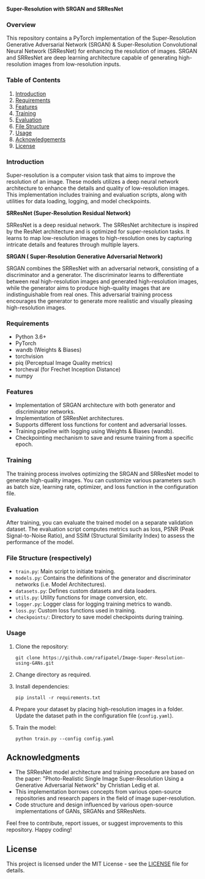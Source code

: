 **Super-Resolution with SRGAN and SRResNet**


### Overview

This repository contains a PyTorch implementation of the Super-Resolution Generative Adversarial Network (SRGAN) & Super-Resolution Convolutional Neural Network (SRResNet) for enhancing the resolution of images. SRGAN and SRResNet are deep learning architecture capable of generating high-resolution images from low-resolution inputs.

### Table of Contents
1. [Introduction](#introduction)
2. [Requirements](#requirements)
3. [Features](#features)
4. [Training](#training)
5. [Evaluation](#evaluation)
6. [ File Structure](#FileStructure)
7. [Usage](#usage)
8. [Acknowledgements](#Acknowledgements)
9. [License](#License)

### Introduction
Super-resolution is a computer vision task that aims to improve the resolution of an image. These models utilizes a deep neural network architecture to enhance the details and quality of low-resolution images. This implementation includes training and evaluation scripts, along with utilities for data loading, logging, and model checkpoints.

**SRResNet (Super-Resolution Residual Network)**

SRResNet is a deep residual network. The SRResNet architecture is inspired by the ResNet architecture and is optimized for super-resolution tasks. It learns to map low-resolution images to high-resolution ones by capturing intricate details and features through multiple layers.

**SRGAN ( Super-Resolution Generative Adversarial Network)**

SRGAN combines the SRResNet with an adversarial network, consisting of a discriminator and a generator. The discriminator learns to differentiate between real high-resolution images and generated high-resolution images, while the generator aims to produce high-quality images that are indistinguishable from real ones. This adversarial training process encourages the generator to generate more realistic and visually pleasing high-resolution images.

### Requirements
- Python 3.6+
- PyTorch
- wandb (Weights & Biases)
- torchvision
- piq (Perceptual Image Quality metrics)
- torcheval (for Frechet Inception Distance)
- numpy

### Features
- Implementation of SRGAN architecture with both generator and discriminator networks.
- Implementation of SRResNet architectures.
- Supports different loss functions for content and adversarial losses.
- Training pipeline with logging using Weights & Biases (wandb).
- Checkpointing mechanism to save and resume training from a specific epoch.

### Training
The training process involves optimizing the SRGAN and SRResNet model to generate high-quality images. You can customize various parameters such as batch size, learning rate, optimizer, and loss function in the configuration file.

### Evaluation
After training, you can evaluate the trained model on a separate validation dataset. The evaluation script computes metrics such as loss, PSNR (Peak Signal-to-Noise Ratio), and SSIM (Structural Similarity Index) to assess the performance of the model.

### File Structure (respectively)
- `train.py`: Main script to initiate training.
- `models.py`: Contains the definitions of the generator and discriminator networks (i.e. Model Architectures).
- `datasets.py`: Defines custom datasets and data loaders.
- `utils.py`: Utility functions for image conversion, etc.
- `logger.py`: Logger class for logging training metrics to wandb.
- `loss.py`: Custom loss functions used in training.
- `checkpoints/`: Directory to save model checkpoints during training.


### Usage
1. Clone the repository:
   ```
   git clone https://github.com/rafipatel/Image-Super-Resolution-using-GANs.git
   ```

2. Change directory as required.

3. Install dependencies:
   ```
   pip install -r requirements.txt
   ```

4. Prepare your dataset by placing high-resolution images in a folder. Update the dataset path in the configuration file (`config.yaml`).

5. Train the model:
   ```
   python train.py --config config.yaml
   ```


## Acknowledgments
- The SRResNet model architecture and training procedure are based on the paper: "Photo-Realistic Single Image Super-Resolution Using a Generative Adversarial Network" by Christian Ledig et al.
- This implementation borrows concepts from various open-source repositories and research papers in the field of image super-resolution.
- Code structure and design influenced by various open-source implementations of GANs, SRGANs and SRResNets.

Feel free to contribute, report issues, or suggest improvements to this repository. Happy coding!


## License
This project is licensed under the MIT License - see the [LICENSE](LICENSE) file for details.
